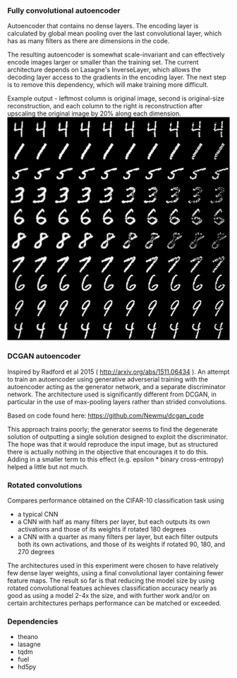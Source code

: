 ### Fully convolutional autoencoder
Autoencoder that contains no dense layers. The encoding layer is calculated by global mean pooling over the last convolutional layer, which has as many filters as there are dimensions in the code.

The resulting autoencoder is somewhat scale-invariant and can effectively encode images larger or smaller than the training set. The current architecture depends on Lasagne's InverseLayer, which allows the decoding layer access to the gradients in the encoding layer. The next step is to remove this dependency, which will make training more difficult.

Example output - leftmost column is original image, second is original-size reconstruction, and each column to the right is reconstruction after upscaling the original image by 20% along each dimension.
![image](fcae/increasing_size_autoencoded.jpg)

### DCGAN autoencoder
Inspired by Radford et al 2015 ( http://arxiv.org/abs/1511.06434 ). An attempt to train an autoencoder using generative adverserial training with the autoencoder acting as the generator network, and a separate discriminator network. The architecture used is significantly different from DCGAN, in particular in the use of max-pooling layers rather than strided convolutions.

Based on code found here:
https://github.com/Newmu/dcgan_code

This approach trains poorly; the generator seems to find the degenerate solution of outputting a single solution designed to exploit the discriminator. The hope was that it would reproduce the input image, but as structured there is actually nothing in the objective that encourages it to do this. Adding in a smaller term to this effect (e.g. epsilon * binary cross-entropy) helped a little but not much.

### Rotated convolutions
Compares performance obtained on the CIFAR-10 classification task using
- a typical CNN
- a CNN with half as many filters per layer, but each outputs its own activations and those of its weights if rotated 180 degrees
- a CNN with a quarter as many filters per layer, but each filter outputs both its own activations, and those of its weights if rotated 90, 180, and 270 degrees

The architectures used in this experiment were chosen to have relatively few dense layer weights, using a final convolutional layer containing fewer feature maps. The result so far is that reducing the model size by using rotated convolutional featues achieves classification accuracy nearly as good as using a model 2-4x the size, and with further work and/or on certain architectures perhaps performance can be matched or exceeded.

### Dependencies
- theano
- lasagne
- tqdm
- fuel
- hd5py
